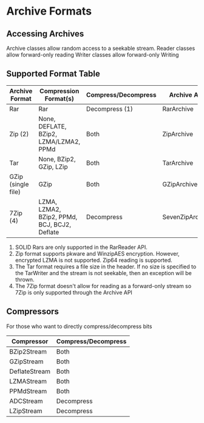 # Archive Formats

## Accessing Archives

Archive classes allow random access to a seekable stream.
Reader classes allow forward-only reading
Writer classes allow forward-only Writing

## Supported Format Table

| Archive Format | Compression Format(s) | Compress/Decompress | Archive API | Reader API | Writer API |
| --- | --- | --- | --- | --- | --- |
| Rar | Rar | Decompress (1) | RarArchive | RarReader | N/A |
| Zip (2) | None, DEFLATE, BZip2, LZMA/LZMA2, PPMd | Both | ZipArchive | ZipReader | ZipWriter |
| Tar | None, BZip2, GZip, LZip | Both | TarArchive | TarReader | TarWriter (3)  |
| GZip (single file) | GZip | Both | GZipArchive | GZipReader | GZipWriter |
| 7Zip (4) | LZMA, LZMA2, BZip2, PPMd, BCJ, BCJ2, Deflate | Decompress | SevenZipArchive | N/A | N/A |

 1. SOLID Rars are only supported in the RarReader API.
 2. Zip format supports pkware and WinzipAES encryption.  However, encrypted LZMA is not supported.  Zip64 reading is supported.
 3. The Tar format requires a file size in the header.  If no size is specified to the TarWriter and the stream is not seekable, then an exception will be thrown.
 4. The 7Zip format doesn't allow for reading as a forward-only stream so 7Zip is only supported through the Archive API

## Compressors

For those who want to directly compress/decompress bits

| Compressor | Compress/Decompress |
| --- | --- |
| BZip2Stream | Both |
| GZipStream | Both |
| DeflateStream | Both |
| LZMAStream | Both |
| PPMdStream | Both |
| ADCStream | Decompress |
| LZipStream | Decompress |
